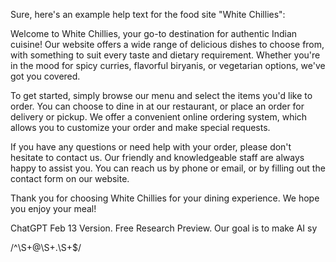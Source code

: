 Sure, here's an example help text for the food site "White Chillies":

Welcome to White Chillies, your go-to destination for authentic Indian cuisine! Our website offers a wide range of delicious dishes to choose from, with something to suit every taste and dietary requirement. Whether you're in the mood for spicy curries, flavorful biryanis, or vegetarian options, we've got you covered.

To get started, simply browse our menu and select the items you'd like to order. You can choose to dine in at our restaurant, or place an order for delivery or pickup. We offer a convenient online ordering system, which allows you to customize your order and make special requests.

If you have any questions or need help with your order, please don't hesitate to contact us. Our friendly and knowledgeable staff are always happy to assist you. You can reach us by phone or email, or by filling out the contact form on our website.

Thank you for choosing White Chillies for your dining experience. We hope you enjoy your meal!

ChatGPT Feb 13 Version. Free Research Preview. Our goal is to make AI sy

/^\S+@\S+\.\S+$/

